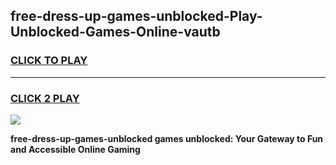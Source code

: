 
## free-dress-up-games-unblocked-Play-Unblocked-Games-Online-vautb
<h3>
<a href="https://premium76.site?title=free-dress-up-games-unblocked&ref=25A">CLICK TO PLAY</a></h3>
<hr>

<h3>
<a href="https://premium76.site?title=free-dress-up-games-unblocked&ref=25A">CLICK 2 PLAY</a>
  
</h3>

<a href="https://premium76.site?title=free-dress-up-games-unblocked&ref=25A"><img src="https://clearcache.store/games.png"></a>


**free-dress-up-games-unblocked games unblocked: Your Gateway to Fun and Accessible Online Gaming**
